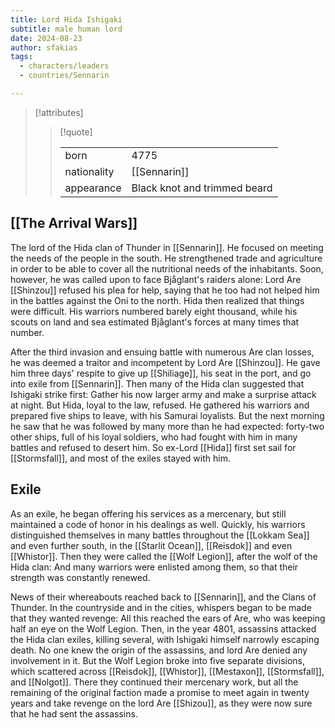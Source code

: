 ```yaml
---
title: Lord Hida Ishigaki
subtitle: male human lord
date: 2024-08-23
author: sfakias
tags:
  - characters/leaders
  - countries/Sennarin

---
```

> [!attributes]
> 
> > [!quote]
> >
> > | | |
> > | --- | --- |
> > | born | 4775 |
> > | nationality | [[Sennarin]] |
> > | appearance | Black knot and trimmed beard |

## [[The Arrival Wars]]

The lord of the Hida clan of Thunder in [[Sennarin]]. He focused on meeting the needs of the people in the south. He strengthened trade and agriculture in order to be able to cover all the nutritional needs of the inhabitants. Soon, however, he was called upon to face Bjåglant's raiders alone: ​​Lord Are [[Shinzou]] refused his plea for help, saying that he too had not helped him in the battles against the Oni to the north. Hida then realized that things were difficult. His warriors numbered barely eight thousand, while his scouts on land and sea estimated Bjåglant's forces at many times that number.

After the third invasion and ensuing battle with numerous Are clan losses, he was deemed a traitor and incompetent by Lord Are [[Shinzou]]. He gave him three days' respite to give up [[Shiliage]], his seat in the port, and go into exile from [[Sennarin]]. Then many of the Hida clan suggested that Ishigaki strike first: Gather his now larger army and make a surprise attack at night. But Hida, loyal to the law, refused. He gathered his warriors and prepared five ships to leave, with his Samurai loyalists. But the next morning he saw that he was followed by many more than he had expected: forty-two other ships, full of his loyal soldiers, who had fought with him in many battles and refused to desert him. So ex-Lord [[Hida]] first set sail for [[Stormsfall]], and most of the exiles stayed with him.

## Exile

As an exile, he began offering his services as a mercenary, but still maintained a code of honor in his dealings as well. Quickly, his warriors distinguished themselves in many battles throughout the [[Lokkam Sea]] and even further south, in the [[Starlit Ocean]], [[Reisdok]] and even [[Whistor]]. Then they were called the [[Wolf Legion]], after the wolf of the Hida clan: And many warriors were enlisted among them, so that their strength was constantly renewed.

News of their whereabouts reached back to [[Sennarin]], and the Clans of Thunder. In the countryside and in the cities, whispers began to be made that they wanted revenge: All this reached the ears of Are, who was keeping half an eye on the Wolf Legion. Then, in the year 4801, assassins attacked the Hida clan exiles, killing several, with Ishigaki himself narrowly escaping death. No one knew the origin of the assassins, and lord Are denied any involvement in it. But the Wolf Legion broke into five separate divisions, which scattered across [[Reisdok]], [[Whistor]], [[Mestaxon]], [[Stormsfall]], and [[Nolgot]]. There they continued their mercenary work, but all the remaining of the original faction made a promise to meet again in twenty years and take revenge on the lord Are [[Shizou]], as they were now sure that he had sent the assassins.